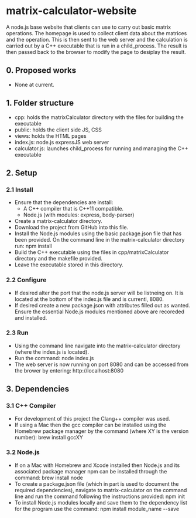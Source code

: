 # matrix-calculator-website
A node.js base website that clients can use to carry out basic matrix operations. The homepage is used to collect client data about the matrices and the operation. This is then sent to the web server and the calculation is carried out by a C++ executable that is run in a child_process. The result is then passed back to the browser to modify the page to desiplay the result.

## 0. Proposed works

- None at current.

## 1. Folder structure

- cpp: holds the matrixCalculator directory with the files for building the executable
- public: holds the client side JS, CSS
- views: holds the HTML pages
- index.js: node.js expressJS web server
- calculator.js: launches child_process for running and managing the C++ executable

## 2. Setup

### 2.1 Install

- Ensure that the dependencies are install:
  - A C++ compiler that is C++11 compatible.
  - Node.js (with modules: express, body-parser)
- Create a matrix-calculator directory.
- Download the project from GitHub into this file.
- Install the Node.js modules using the basic package.json file that has been provided. On the command line in the matrix-calculator directory run: npm install
- Build the C++ executable using the files in cpp/matrixCalculator directory and the makefile provided.
- Leave the executable stored in this directory.

### 2.2 Configure

- If desired alter the port that the node.js server will be listneing on. It is located at the bottom of the index.js file and is currentl, 8080.
- If desired create a new package.json with attributes filled out as wanted. Ensure the essential Node.js modules mentioned above are recoreded and installed.

### 2.3 Run

- Using the command line navigate into the matrix-calculator directory (where the index.js is located).
- Run the command: node index.js
- The web server is now running on port 8080 and can be accessed from the brower by entering: http://localhost:8080

## 3. Dependencies

### 3.1 C++ Compiler

- For development of this project the Clang++ compiler was used.
- If using a Mac then the gcc compiler can be installed using the Homebrew package manager by the command (where XY is the version number): brew install gccXY

### 3.2 Node.js

- If on a Mac with Homebrew and Xcode installed then Node.js and its associated package manager npm can be installed through the command: brew install node
- To create a package.json file (which in part is used to document the required dependencies), navigate to matrix-calculator on the command line and run the command following the instructions provided: npm init
- To install Node.js modules locally and save them to the dependency list for the program use the command: npm install module_name --save
